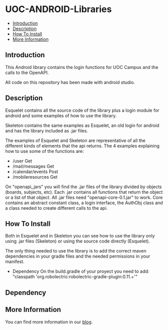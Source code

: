 UOC-ANDROID-Libraries
=====================

* [Introduction](#introduction)
* [Description](#description)
* [How To Install](#how-to-install)
* [More Information](#more-information)

## Introduction

This Android library contains the login functions for UOC Campus and the calls to the OpenAPI.

All code on this repository has been made with android studio.

## Description

Esquelet contains all the source code of the library plus a login module for android and some examples of how to use the library.

Skeleton contains the same examples as Esquelet, an old login for android and has the library included as .jar files.

The examples of Esquelet and Skeleton are representative of all the different kinds of elements that the api returns. The 4 examples explaining how to use some of the functions are: 

* /user Get
* /mail/messages Get
* /calendar/events Post
* /mobileresources Get

On "openapi_jars" you will find the .jar files of the library divided by objects (boards, subjects, etc). Each .jar contains all functions that return the object or a list of that object.  All .jar files need "openapi-core-0.1.jar" to work. Core contains an abstract constant class, a login interface, the AuthObj class and a class needed to create different calls to the api.

## How To Install

Both in Esquelet and in Skeleton you can see how to use the library only using .jar files (Skeleton) or using the source code directly (Esquelet).

The only thing needed to use the library is to add the correct maven dependencies in your gradle files and the needed permissions in your manifest.

* Dependency
On the build.gradle of your proyect you need to add: 
"classpath 'org.robolectric:robolectric-gradle-plugin:0.11.+'"

## Dependency

## More Information

You can find more information in our [blog][OpenApi].

[OpenApi]: http://open-api.uoc.edu/documentacio/uoc-public-api/
